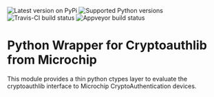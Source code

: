 ![Latest version on PyPi](https://badge.fury.io/py/cryptoauthlib.svg)
![Supported Python versions](https://img.shields.io/pypi/pyversions/cryptoauthlib.svg)
![Travis-CI build status](https://travis-ci.org/MicrochipTech/cryptoauthlib.svg?branch=master)
![Appveyor build status](https://ci.appveyor.com/api/projects/status/o6mhfthw7h6f893p/branch/master?svg=true)

Python Wrapper for Cryptoauthlib from Microchip
===============================================================================

This module provides a thin python ctypes layer to evaluate the cryptoauthlib
interface to Microchip CryptoAuthentication devices. 

